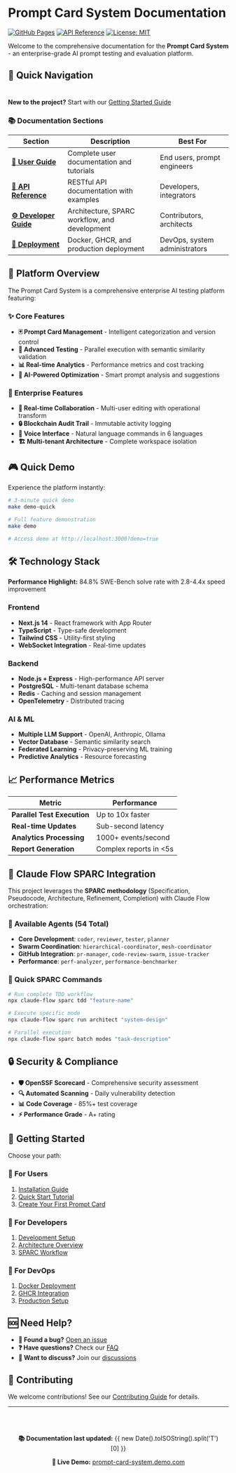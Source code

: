 # Prompt Card System Documentation

[![GitHub Pages](https://img.shields.io/badge/docs-GitHub%20Pages-blue)](https://tbowman01.github.io/prompt-card-system/)
[![API Reference](https://img.shields.io/badge/API-OpenAPI%203.0-green)](./api/)
[![License: MIT](https://img.shields.io/badge/License-MIT-yellow.svg)](https://opensource.org/licenses/MIT)

Welcome to the comprehensive documentation for the **Prompt Card System** - an enterprise-grade AI prompt testing and evaluation platform.

## 🚀 Quick Navigation

<div class="tip custom-block" style="padding-top: 8px">

**New to the project?** Start with our [Getting Started Guide](./user-guide/getting-started.md)

</div>

### 📚 Documentation Sections

| Section | Description | Best For |
|---------|-------------|----------|
| [**🚀 User Guide**](./user-guide/) | Complete user documentation and tutorials | End users, prompt engineers |
| [**🔌 API Reference**](./api/) | RESTful API documentation with examples | Developers, integrators |
| [**⚙️ Developer Guide**](./developer/) | Architecture, SPARC workflow, and development | Contributors, architects |
| [**🚀 Deployment**](./deployment/) | Docker, GHCR, and production deployment | DevOps, system administrators |

## 🎯 Platform Overview

The Prompt Card System is a comprehensive enterprise AI testing platform featuring:

### ✨ Core Features
- **🃏 Prompt Card Management** - Intelligent categorization and version control
- **🧪 Advanced Testing** - Parallel execution with semantic similarity validation
- **📊 Real-time Analytics** - Performance metrics and cost tracking
- **🤖 AI-Powered Optimization** - Smart prompt analysis and suggestions

### 🏢 Enterprise Features
- **👥 Real-time Collaboration** - Multi-user editing with operational transform
- **🔒 Blockchain Audit Trail** - Immutable activity logging
- **🎤 Voice Interface** - Natural language commands in 6 languages
- **🏗️ Multi-tenant Architecture** - Complete workspace isolation

## 🎮 Quick Demo

Experience the platform instantly:

```bash
# 3-minute quick demo
make demo-quick

# Full feature demonstration
make demo

# Access demo at http://localhost:3000?demo=true
```

## 🛠️ Technology Stack

<div class="warning custom-block">

**Performance Highlight:** 84.8% SWE-Bench solve rate with 2.8-4.4x speed improvement

</div>

### Frontend
- **Next.js 14** - React framework with App Router
- **TypeScript** - Type-safe development
- **Tailwind CSS** - Utility-first styling
- **WebSocket Integration** - Real-time updates

### Backend
- **Node.js + Express** - High-performance API server
- **PostgreSQL** - Multi-tenant database schema
- **Redis** - Caching and session management
- **OpenTelemetry** - Distributed tracing

### AI & ML
- **Multiple LLM Support** - OpenAI, Anthropic, Ollama
- **Vector Database** - Semantic similarity search
- **Federated Learning** - Privacy-preserving ML training
- **Predictive Analytics** - Resource forecasting

## 📈 Performance Metrics

| Metric | Performance |
|--------|-------------|
| **Parallel Test Execution** | Up to 10x faster |
| **Real-time Updates** | Sub-second latency |
| **Analytics Processing** | 1000+ events/second |
| **Report Generation** | Complex reports in <5s |

## 🔧 Claude Flow SPARC Integration

This project leverages the **SPARC methodology** (Specification, Pseudocode, Architecture, Refinement, Completion) with Claude Flow orchestration:

### 🤖 Available Agents (54 Total)
- **Core Development**: `coder`, `reviewer`, `tester`, `planner`
- **Swarm Coordination**: `hierarchical-coordinator`, `mesh-coordinator`
- **GitHub Integration**: `pr-manager`, `code-review-swarm`, `issue-tracker`
- **Performance**: `perf-analyzer`, `performance-benchmarker`

### 🚀 Quick SPARC Commands
```bash
# Run complete TDD workflow
npx claude-flow sparc tdd "feature-name"

# Execute specific mode
npx claude-flow sparc run architect "system-design"

# Parallel execution
npx claude-flow sparc batch modes "task-description"
```

## 🔒 Security & Compliance

- **🛡️ OpenSSF Scorecard** - Comprehensive security assessment
- **🔍 Automated Scanning** - Daily vulnerability detection
- **📊 Code Coverage** - 85%+ test coverage
- **⚡ Performance Grade** - A+ rating

## 🚀 Getting Started

Choose your path:

<div class="tip custom-block">

### 👤 For Users
1. [Installation Guide](./user-guide/installation.md)
2. [Quick Start Tutorial](./user-guide/getting-started.md)
3. [Create Your First Prompt Card](./user-guide/prompt-cards.md)

</div>

<div class="info custom-block">

### 🔧 For Developers
1. [Development Setup](./developer/setup.md)
2. [Architecture Overview](./developer/architecture.md)
3. [SPARC Workflow](./developer/sparc-overview.md)

</div>

<div class="warning custom-block">

### 🚀 For DevOps
1. [Docker Deployment](./deployment/docker.md)
2. [GHCR Integration](./deployment/ghcr.md)
3. [Production Setup](./deployment/production.md)

</div>

## 🆘 Need Help?

- **🐛 Found a bug?** [Open an issue](https://github.com/tbowman01/prompt-card-system/issues)
- **❓ Have questions?** Check our [FAQ](./troubleshooting/faq.md)
- **💬 Want to discuss?** Join our [discussions](https://github.com/tbowman01/prompt-card-system/discussions)

## 📝 Contributing

We welcome contributions! See our [Contributing Guide](./developer/contributing.md) for details.

---

<div style="text-align: center; margin-top: 2rem; padding: 1rem; background: var(--vp-c-bg-alt); border-radius: 8px;">

**📚 Documentation last updated:** {{ new Date().toISOString().split('T')[0] }}

**🔗 Live Demo:** [prompt-card-system.demo.com](https://prompt-card-system.demo.com)

</div>